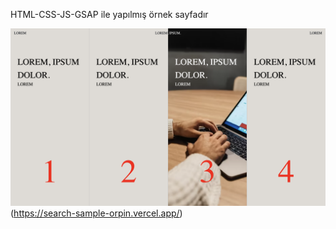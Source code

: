 HTML-CSS-JS-GSAP ile yapılmış örnek sayfadır

![Screenshot](./ss1.png)(https://search-sample-orpin.vercel.app/)